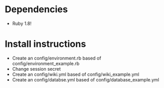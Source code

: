 # Dependencies

* Ruby 1.8!

# Install instructions

* Create an config/environment.rb based of config/environment_example.rb
* Change session secret
* Create an config/wiki.yml based of config/wiki_example.yml
* Create an config/databse.yml based of config/database_example.yml
